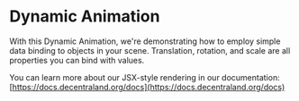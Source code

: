 # Dynamic Animation

With this Dynamic Animation, we're demonstrating how to employ simple data binding to objects in your scene. Translation, rotation, and scale are all properties you can bind with values.

You can learn more about our JSX-style rendering in our documentation: [https://docs.decentraland.org/docs](https://docs.decentraland.org/docs)
